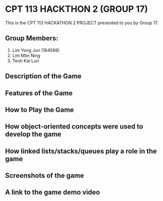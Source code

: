 # CPT 113 HACKTHON 2 (GROUP 17)
This is the CPT 113 HACKATHON 2 PROJECT presented to you by Group 17.

## Group Members:
1. Lim Yong Jun (164598)
2. Lim Miin Ning
3. Teoh Kai Lun

## Description of the Game

## Features of the Game

## How to Play the Game

## How object-oriented concepts were used to develop the game

## How linked lists/stacks/queues play a role in the game

## Screenshots of the game

## A link to the game demo video


   
